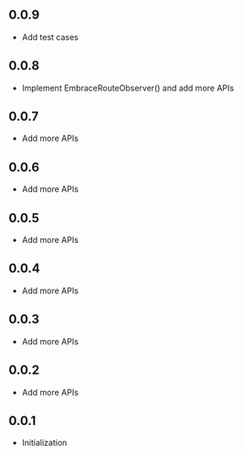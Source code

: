 ## 0.0.9

* Add test cases

## 0.0.8

* Implement EmbraceRouteObserver() and add more APIs

## 0.0.7

* Add more APIs

## 0.0.6

* Add more APIs

## 0.0.5

* Add more APIs

## 0.0.4

* Add more APIs

## 0.0.3

* Add more APIs

## 0.0.2

* Add more APIs

## 0.0.1

* Initialization
